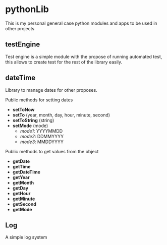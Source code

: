 # pythonLib

This is my personal general case python modules and apps to be used in other projects

## testEngine

Test engine is a simple module with the propose of running automated test, this allows to create test for the rest of the library easily.

## dateTime

Library to manage dates for other proposes.

Public methods for setting dates
* __setToNow__
* __setTo__ (year, month, day, hour, minute, second)
* __setToString__ (string)
* __setMode__ (mode)
    * _mode1_: YYYYMMDD
    * _mode2_: DDMMYYYY
    * _mode3_: MMDDYYYY

Public methods to get values from the object
* __getDate__
* __getTime__
* __getDateTime__
* __getYear__
* __getMonth__
* __getDay__
* __getHour__
* __getMinute__
* __getSecond__
* __getMode__

## Log

A simple log system